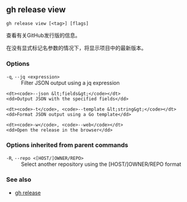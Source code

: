 

## gh release view

```
gh release view [<tag>] [flags]
```

查看有关GitHub发行版的信息。

在没有显式标记名参数的情况下，将显示项目中的最新版本。

### Options

<dl class="flags">
	<dt><code>-q</code>, <code>--jq &lt;expression&gt;</code></dt>
	<dd>Filter JSON output using a jq expression</dd>

```
<dt><code>--json &lt;fields&gt;</code></dt>
<dd>Output JSON with the specified fields</dd>

<dt><code>-t</code>, <code>--template &lt;string&gt;</code></dt>
<dd>Format JSON output using a Go template</dd>

<dt><code>-w</code>, <code>--web</code></dt>
<dd>Open the release in the browser</dd>
```

</dl>

### Options inherited from parent commands

<dl class="flags">
	<dt><code>-R</code>, <code>--repo &lt;[HOST/]OWNER/REPO&gt;</code></dt>
	<dd>Select another repository using the [HOST/]OWNER/REPO format</dd>
</dl>

### See also

-   [gh release](./gh_release)

